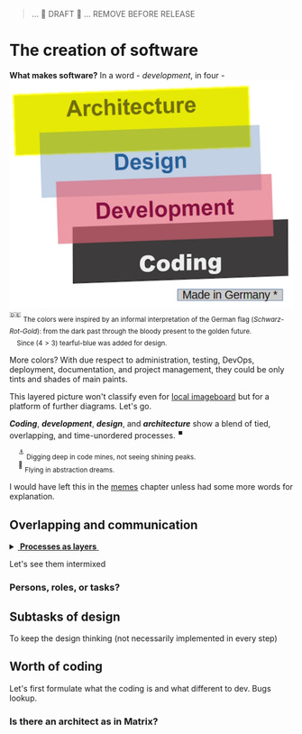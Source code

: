 > ... 🚧 DRAFT 🚧    ... REMOVE BEFORE RELEASE 

# The creation of software

**What makes software?** In a word - _development_, in four - \
[![For colors of software](../pencraft/readme+/_rsc/_img/illus/dev/fromBlackCodeToGoldenArc.jpg)](../pencraft/readme+/_rsc/)\
<sup>:de:</sup> <sub>The colors were inspired by an informal interpretation of the German flag (_Schwarz-Rot-Gold_): from the dark past through the bloody present to the golden future.\
&nbsp;&nbsp;&nbsp;&nbsp;Since $(4>3)$ tearful-blue was added for design.</sub>

More colors? With due respect to administration, testing, DevOps, deployment, documentation, and project management, they could be only tints and shades of main paints. 

This layered picture won't classify even for [local imageboard](../../readme+/pencraft/readme+/opuses/IT-memes.md) but for a platform of further diagrams. Let's go.

**_Coding_**, **_development_**, **_design_**, and **_architecture_** show a blend of tied, overlapping, and time-unordered processes.&nbsp;<sup>:stop_button:</sup>

&nbsp;&nbsp;&nbsp;&nbsp;<sup>:anchor:</sup> <sub>Digging deep in code mines, not seeing shining peaks.</sub>\
&nbsp;&nbsp;&nbsp;&nbsp;<sup>:balloon:</sup> <sub>Flying in abstraction dreams.</sub>

I would have left this in the [memes](../pencraft/readme+/opuses/IT-memes.md) chapter unless had some more words for explanation.

## Overlapping and communication

<details>
<summary><ins>&nbsp;<b>Processes as layers</b>&nbsp;</ins></summary>


</details>

Let's see them intermixed

### Persons, roles, or tasks? 

## Subtasks of design

To keep the design thinking (not necessarily implemented in every step)

## Worth of coding

Let's first formulate what the coding is and what different to dev.
Bugs lookup.

### Is there an architect as in Matrix?

